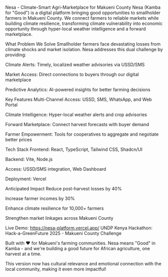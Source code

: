 Nesa - Climate-Smart Agri-Marketplace for Makueni County
Nesa (Kamba for "Good") is a digital platform bringing good opportunities to smallholder farmers in Makueni County. We connect farmers to reliable markets while building climate resilience, transforming climate vulnerability into economic opportunity through hyper-local weather intelligence and a forward marketplace.

What Problem We Solve
Smallholder farmers face devastating losses from climate shocks and market isolation. Nesa addresses this dual challenge by providing:

Climate Alerts: Timely, localized weather advisories via USSD/SMS

Market Access: Direct connections to buyers through our digital marketplace

Predictive Analytics: AI-powered insights for better farming decisions

Key Features
Multi-Channel Access: USSD, SMS, WhatsApp, and Web Portal

Climate Intelligence: Hyper-local weather alerts and crop advisories

Forward Marketplace: Connect harvest forecasts with buyer demand

Farmer Empowerment: Tools for cooperatives to aggregate and negotiate better prices

Tech Stack
Frontend: React, TypeScript, Tailwind CSS, Shadcn/UI

Backend: Vite, Node.js

Access: USSD/SMS integration, Web Dashboard

Deployment: Vercel

Anticipated Impact
 Reduce post-harvest losses by 40%

Increase farmer incomes by 30%

Enhance climate resilience for 10,000+ farmers

Strengthen market linkages across Makueni County

Live Demo: https://nesa-platform.vercel.app/
UNDP Kenya Hackathon: Hack-a-GreenFuture 2025 - Makueni County Challenge

Built with ❤️ for Makueni's farming communities. Nesa means "Good" in Kamba - and we're building a good future for African agriculture, one harvest at a time.

This version now has cultural relevance and emotional connection with the local community, making it even more impactful!

